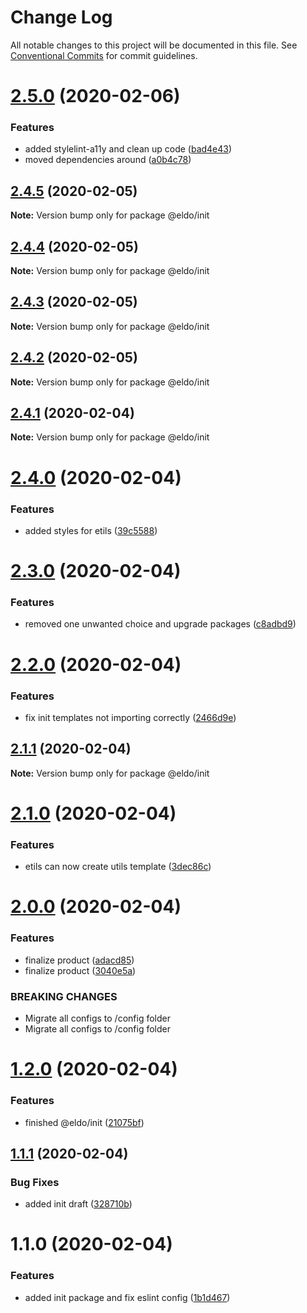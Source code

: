 # Change Log

All notable changes to this project will be documented in this file.
See [Conventional Commits](https://conventionalcommits.org) for commit guidelines.

# [2.5.0](http://134.209.96.47:4873/-/web/detail/@eldo/init/compare/@eldo/init@2.4.5...@eldo/init@2.5.0) (2020-02-06)


### Features

* added stylelint-a11y and clean up code ([bad4e43](http://134.209.96.47:4873/-/web/detail/@eldo/init/commits/bad4e439c5914339dd1539970fde0d7816b55ae5))
* moved dependencies around ([a0b4c78](http://134.209.96.47:4873/-/web/detail/@eldo/init/commits/a0b4c78559c3d13295481fcdfbbf42ce8a6bef85))





## [2.4.5](https://github.com/Lilmortal/eldo/compare/@eldo/init@2.4.4...@eldo/init@2.4.5) (2020-02-05)

**Note:** Version bump only for package @eldo/init





## [2.4.4](https://github.com/Lilmortal/eldo/compare/@eldo/init@2.4.3...@eldo/init@2.4.4) (2020-02-05)

**Note:** Version bump only for package @eldo/init





## [2.4.3](https://github.com/Lilmortal/eldo/compare/@eldo/init@2.4.2...@eldo/init@2.4.3) (2020-02-05)

**Note:** Version bump only for package @eldo/init





## [2.4.2](https://github.com/Lilmortal/eldo/compare/@eldo/init@2.4.1...@eldo/init@2.4.2) (2020-02-05)

**Note:** Version bump only for package @eldo/init





## [2.4.1](https://github.com/Lilmortal/eldo/compare/@eldo/init@2.4.0...@eldo/init@2.4.1) (2020-02-04)

**Note:** Version bump only for package @eldo/init





# [2.4.0](https://github.com/Lilmortal/eldo/compare/@eldo/init@2.3.0...@eldo/init@2.4.0) (2020-02-04)


### Features

* added styles for etils ([39c5588](https://github.com/Lilmortal/eldo/commit/39c5588fb2d10f409400aa6801927dbc20f76c37))





# [2.3.0](https://github.com/Lilmortal/eldo/compare/@eldo/init@2.2.0...@eldo/init@2.3.0) (2020-02-04)


### Features

* removed one unwanted choice and upgrade packages ([c8adbd9](https://github.com/Lilmortal/eldo/commit/c8adbd9d54e63a3eda4a19a001f1199006c77323))





# [2.2.0](https://github.com/Lilmortal/eldo/compare/@eldo/init@2.1.1...@eldo/init@2.2.0) (2020-02-04)


### Features

* fix init templates not importing correctly ([2466d9e](https://github.com/Lilmortal/eldo/commit/2466d9ec231b1543430eaa2a068ee4b49754dc46))





## [2.1.1](https://github.com/Lilmortal/eldo/compare/@eldo/init@2.1.0...@eldo/init@2.1.1) (2020-02-04)

**Note:** Version bump only for package @eldo/init





# [2.1.0](https://github.com/Lilmortal/eldo/compare/@eldo/init@2.0.0...@eldo/init@2.1.0) (2020-02-04)


### Features

* etils can now create utils template ([3dec86c](https://github.com/Lilmortal/eldo/commit/3dec86cc2992b5a3735170a3a957cd4cd503bae5))





# [2.0.0](https://github.com/Lilmortal/eldo/compare/@eldo/init@1.2.0...@eldo/init@2.0.0) (2020-02-04)


### Features

* finalize product ([adacd85](https://github.com/Lilmortal/eldo/commit/adacd857ef64ad3ecf39578e5008b507a331f703))
* finalize product ([3040e5a](https://github.com/Lilmortal/eldo/commit/3040e5a35a665859f0b74870a6c7544db64ed399))


### BREAKING CHANGES

* Migrate all configs to /config folder
* Migrate all configs to /config folder





# [1.2.0](https://github.com/Lilmortal/eldo/compare/@eldo/init@1.1.1...@eldo/init@1.2.0) (2020-02-04)


### Features

* finished @eldo/init ([21075bf](https://github.com/Lilmortal/eldo/commit/21075bfa275a171203904ec451907985a31e2b63))





## [1.1.1](https://github.com/Lilmortal/eldo/compare/@eldo/init@1.1.0...@eldo/init@1.1.1) (2020-02-04)


### Bug Fixes

* added init draft ([328710b](https://github.com/Lilmortal/eldo/commit/328710bd7abed26e5ecf3e278e3e19a19e487ace))





# 1.1.0 (2020-02-04)


### Features

* added init package and fix eslint config ([1b1d467](https://github.com/Lilmortal/eldo/commit/1b1d467009a921d89b7a27bd4545080eec954938))
